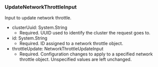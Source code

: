 ### UpdateNetworkThrottleInput
Input to update network throttle.

- clusterUuid: System.String
  - Required. UUID used to identify the cluster the request goes to.
- id: System.String
  - Required. ID assigned to a network throttle object.
- throttleUpdate: NetworkThrottleUpdateInput
  - Required. Configuration changes to apply to a specified network throttle object. Unspecified values are left unchanged.
